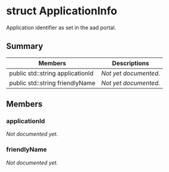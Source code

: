 # struct ApplicationInfo 
Application identifier as set in the aad portal.
  
## Summary
 Members                        | Descriptions                                
--------------------------------|---------------------------------------------
 public std::string applicationId  | _Not yet documented._
 public std::string friendlyName  | _Not yet documented._
  
## Members
  
### applicationId
_Not documented yet._

  
### friendlyName
_Not documented yet._
